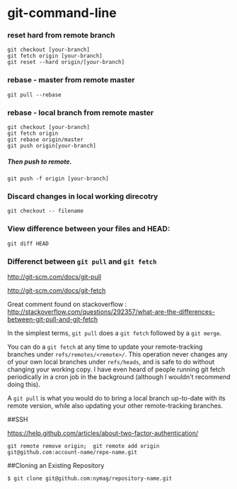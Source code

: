 # git-command-line
### reset hard from remote branch
    git checkout [your-branch]
    git fetch origin [your-branch]
    git reset --hard origin/[your-branch]

### rebase - master from remote master
    git pull --rebase
    
### rebase - local branch from remote master
    git checkout [your-branch]    
    git fetch origin  
    git rebase origin/master 
    git push origin[your-branch]

##### Then push to remote. 
    git push -f origin [your-branch]

### Discard changes in local working direcotry
    git checkout -- filename

### View difference between your files and HEAD: 
    git diff HEAD

### Differenct between `git pull` and `git fetch`
http://git-scm.com/docs/git-pull

http://git-scm.com/docs/git-fetch

Great comment found on stackoverflow : http://stackoverflow.com/questions/292357/what-are-the-differences-between-git-pull-and-git-fetch

In the simplest terms, `git pull` does a `git fetch` followed by a `git merge`.

You can do a `git fetch` at any time to update your remote-tracking branches under `refs/remotes/<remote>/`. This operation never changes any of your own local branches under `refs/heads`, and is safe to do without changing your working copy. I have even heard of people running git fetch periodically in a cron job in the background (although I wouldn't recommend doing 
this).

A `git pull` is what you would do to bring a local branch up-to-date with its remote version, while also updating your other remote-tracking branches.

##SSH

https://help.github.com/articles/about-two-factor-authentication/

    git remote remove origin;  git remote add origin git@github.com:account-name/repo-name.git
    
    
##Cloning an Existing Repository

    $ git clone git@github.com:nymag/repository-name.git
    
    
